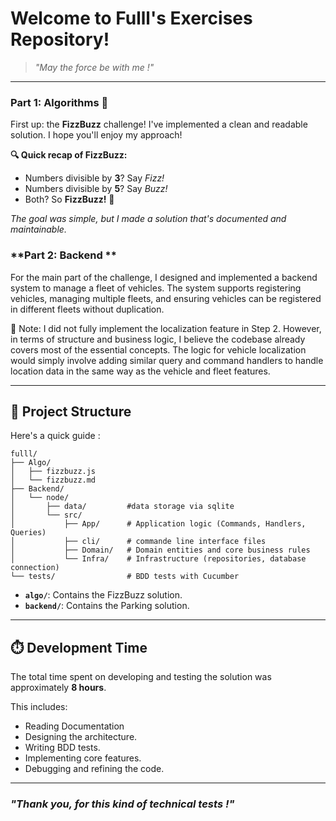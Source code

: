 # Welcome to **Fulll's Exercises** Repository!

> _"May the force be with me !"_

---

### **Part 1: Algorithms** 🤯
First up: the **FizzBuzz** challenge! I've implemented a clean and readable solution. I hope you'll enjoy my approach!

**🔍 Quick recap of FizzBuzz:**
- Numbers divisible by **3**? Say _Fizz!_
- Numbers divisible by **5**? Say _Buzz!_
- Both? So **FizzBuzz!** 🎉

_The goal was simple, but I made a solution that's documented and maintainable._

### **Part 2: Backend ** 
For the main part of the challenge, I designed and implemented a backend system to manage a fleet of vehicles. The system supports registering vehicles, managing multiple fleets, and ensuring vehicles can be registered in different fleets without duplication.

🚧 Note:
I did not fully implement the localization feature in Step 2. However, in terms of structure and business logic, I believe the codebase already covers most of the essential concepts. The logic for vehicle localization would simply involve adding similar query and command handlers to handle location data in the same way as the vehicle and fleet features.

---

## 🔧 Project Structure
Here's a quick guide :

```
fulll/
├── Algo/
│   ├── fizzbuzz.js
│   └── fizzbuzz.md
├── Backend/
│   └── node/
│       ├── data/         #data storage via sqlite
│       └── src/
│           ├── App/      # Application logic (Commands, Handlers, Queries)
│           ├── cli/      # commande line interface files
│           ├── Domain/   # Domain entities and core business rules
│           └── Infra/    # Infrastructure (repositories, database connection)
└── tests/                # BDD tests with Cucumber

```

- **`algo/`**: Contains the FizzBuzz solution.
- **`backend/`**: Contains the Parking solution.

---
## **⏱️ Development Time** 
The total time spent on developing and testing the solution was approximately **8 hours**.

This includes:

- Reading Documentation
- Designing the architecture.
- Writing BDD tests.
- Implementing core features.
- Debugging and refining the code.

---

### _"Thank you, for this kind of technical tests !"_

